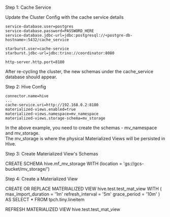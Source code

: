 Step 1: Cache Service

Update the Cluster Config with the cache service details

    service-database.user=postgres 
    service-database.password=PASSWORD_HERE 
    service-database.jdbc-url=jdbc:postgresql://<postgre-db-hostname>:5432/cache_service 
        
    starburst.user=cache-service 
    starburst.jdbc-url=jdbc:trino://coordinator:8080 
  
    http-server.http.port=8180

After re-cycling the cluster, the new schemas under the cache_service database should appear.
   
Step 2: Hive Config

    connector.name=hive
    ...
    cache-service.uri=http://192.168.0.2:8180
    materialized-views.enabled=true
    materialized-views.namespace=mv_namespace
    materialized-views.storage-schema=mv_storage
    
In the above example, you need to create the schemas - mv_namespace and mv_storage. </br>
The mv_storage is where the physical Materialized Views will be persisted in Hive.

Step 3: Create Materialized View's Schemas

CREATE SCHEMA hive.mf_mv_storage
WITH (location = 'gs://gcs-bucket/mv_storage/')

Step 4: Create a Materialized View

CREATE OR REPLACE MATERIALIZED VIEW hive.test.test_mat_view
WITH (
     max_import_duration = '1m'
     refresh_interval = '5m'
     grace_period = '10m'
     )
AS
SELECT * FROM tpch.tiny.lineitem

REFRESH MATERIALIZED VIEW hive.test.test_mat_view




